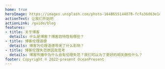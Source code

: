 ```yaml
---
home: true
heroImage: https://images.unsplash.com/photo-1648655144078-fcfa36d63e1d?ixlib=rb-1.2.1&ixid=MnwxMjA3fDB8MHxwaG90by1wYWdlfHx8fGVufDB8fHx8&auto=format&fit=crop&w=1170&q=80
actionText: 让我们开始吧
actionLink: /guide/blog
features:
- title: 关于博客
  details: 什么是博客？博客的特性有哪些？
- title: 博客伦理道德
  details: 博客为伦理道德带来了什么影响？
- title: 博客伦理失范原因及思考
  details: 博客传播中为什么会有伦理失范？我们可以为了更好的明天做些什么？
footer: Copyright © 2022-present OceanPresent
---
```


